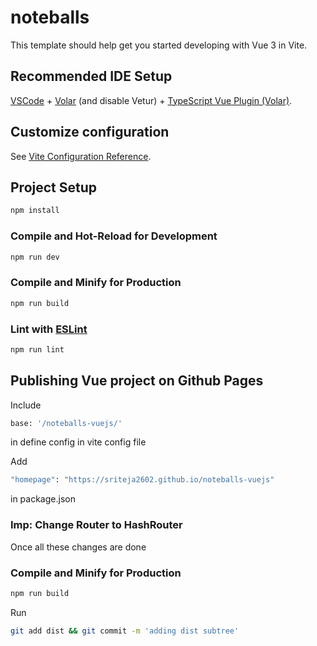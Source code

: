 # noteballs

This template should help get you started developing with Vue 3 in Vite.

## Recommended IDE Setup

[VSCode](https://code.visualstudio.com/) + [Volar](https://marketplace.visualstudio.com/items?itemName=Vue.volar) (and disable Vetur) + [TypeScript Vue Plugin (Volar)](https://marketplace.visualstudio.com/items?itemName=Vue.vscode-typescript-vue-plugin).

## Customize configuration

See [Vite Configuration Reference](https://vitejs.dev/config/).

## Project Setup

```sh
npm install
```

### Compile and Hot-Reload for Development

```sh
npm run dev
```

### Compile and Minify for Production

```sh
npm run build
```

### Lint with [ESLint](https://eslint.org/)

```sh
npm run lint
```

## Publishing Vue project on Github Pages

Include 

```sh
base: '/noteballs-vuejs/' 
```
in define config in vite config file


Add 
```sh
"homepage": "https://sriteja2602.github.io/noteballs-vuejs"
```
in package.json

### Imp: Change Router to HashRouter

Once all these changes are done

### Compile and Minify for Production

```sh
npm run build
```

Run 
```sh
git add dist && git commit -m 'adding dist subtree'
```
